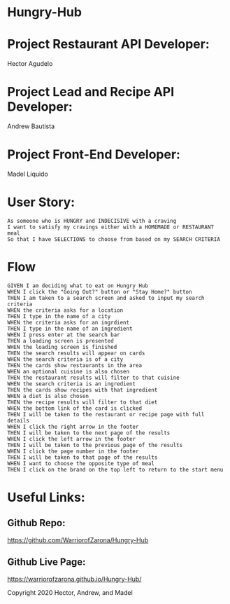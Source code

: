 # Hungry-Hub

# Project Restaurant API Developer: 
Hector Agudelo

# Project Lead and Recipe API Developer:
Andrew Bautista

# Project Front-End Developer: 
Madel Liquido

# User Story:

```
As someone who is HUNGRY and INDECISIVE with a craving 
I want to satisfy my cravings either with a HOMEMADE or RESTAURANT meal
So that I have SELECTIONS to choose from based on my SEARCH CRITERIA
```

# Flow

```
GIVEN I am deciding what to eat on Hungry Hub
WHEN I click the "Going Out?" button or "Stay Home?" button
THEN I am taken to a search screen and asked to input my search criteria
WHEN the criteria asks for a location
THEN I type in the name of a city
WHEN the criteria asks for an ingrdient
THEN I type in the name of an ingredient
WHEN I press enter at the search bar
THEN a loading screen is presented
WHEN the loading screen is finished
THEN the search results will appear on cards
WHEN the search criteria is of a city
THEN the cards show restaurants in the area
WHEN an optional cuisine is also chosen
THEN the restaurant results will filter to that cuisine
WHEN the search criteria is an ingredient
THEN the cards show recipes with that ingredient
WHEN a diet is also chosen
THEN the recipe results will filter to that diet
WHEN the bottom link of the card is clicked
THEN I will be taken to the restaurant or recipe page with full details
WHEN I click the right arrow in the footer
THEN I will be taken to the next page of the results
WHEN I click the left arrow in the footer
THEN I will be taken to the previous page of the results
WHEN I click the page number in the footer
THEN I will be taken to that page of the results
WHEN I want to choose the opposite type of meal
THEN I click on the brand on the top left to return to the start menu
```

# Useful Links:

## Github Repo:
 https://github.com/WarriorofZarona/Hungry-Hub

## Github Live Page:
https://warriorofzarona.github.io/Hungry-Hub/

Copyright 2020 Hector, Andrew, and Madel

